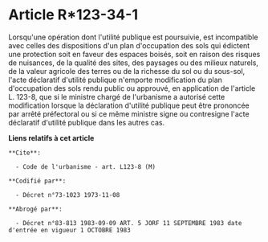 # Article R*123-34-1

Lorsqu'une opération dont l'utilité publique est poursuivie, est incompatible avec celles des dispositions d'un plan
d'occupation des sols qui édictent une protection soit en faveur des espaces boisés, soit en raison des risques de nuisances,
de la qualité des sites, des paysages ou des milieux naturels, de la valeur agricole des terres ou de la richesse du sol ou
du sous-sol, l'acte déclaratif d'utilité publique n'emporte modification du plan d'occupation des sols rendu public ou
approuvé, en application de l'article L. 123-8, que si le ministre chargé de l'urbanisme a autorisé cette modification
lorsque la déclaration d'utilité publique peut être prononcée par arrêté préfectoral ou si ce même ministre signe ou
contresigne l'acte déclaratif d'utilité publique dans les autres cas.

**Liens relatifs à cet article**

	**Cite**:

	  - Code de l'urbanisme - art. L123-8 (M)

	**Codifié par**:

	  - Décret n°73-1023 1973-11-08

	**Abrogé par**:

	  - Décret n°83-813 1983-09-09 ART. 5 JORF 11 SEPTEMBRE 1983 date d'entrée en vigueur 1 OCTOBRE 1983

